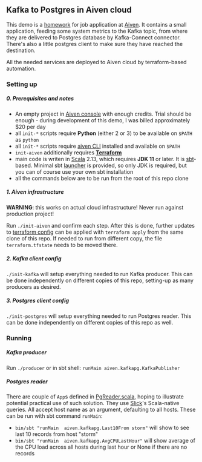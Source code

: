 Kafka to Postgres in Aiven cloud
-------------------
This demo is a [homework](Home_Assigment_Aiven_Backend_Java.md) for job application at [Aiven](https://aiven.io/). 
It contains a small application, feeding some system metrics to the Kafka topic, from where they are delivered to Postgres 
database by Kafka-Connect connector. There's also a little postgres client to make sure they have reached the destination.

All the needed services are deployed to Aiven cloud by terraform-based automation.  

### Setting up

##### 0. Prerequisites and notes
- An empty project in [Aiven console](https://console.aiven.io/) with enough credits. Trial should be enough - during 
  development of this demo, I was billed approximately $20 per day
- all `init-*` scripts require **Python** (either 2 or 3) to be available on `$PATH` as `python`
- all `init-*` scripts require [aiven CLI](https://github.com/aiven/aiven-client) installed and available on `$PATH` 
- `init-aiven` additionally requires **[Terraform](https://learn.hashicorp.com/tutorials/terraform/install-cli)**
- main code is writen in [Scala](https://www.scala-lang.org/) 2.13, which requires **JDK 11** or later.
  It is [sbt](https://www.scala-sbt.org)-based. Minimal sbt [launcher](bin/sbt) is provided, so only JDK is required, 
  but you can of course use your own sbt installation
- all the commands below are to be run from the root of this repo clone 
  
##### 1. Aiven infrastructure
**WARNING**: this works on actual cloud infrastructure! Never run against production project!

Run `./init-aiven` and confirm each step. 
After this is done, further updates to [terraform config](aiven.tf) can be applied with `terraform apply` 
from the same clone of this repo. If needed to run from different copy, the file `terraform.tfstate` 
needs to be moved there.

##### 2. Kafka client config
`./init-kafka` will setup everything needed to run Kafka producer. 
This can be done independently on different copies of this repo, setting-up as many producers as desired.   

##### 3. Postgres client config
`./init-postgres` will setup everything needed to run Postgres reader. 
This can be done independently on different copies of this repo as well.   

     
### Running
##### Kafka producer
Run `./producer` or in sbt shell: `runMain aiven.kafkapg.KafkaPublisher`

##### Postgres reader
There are couple of `App`s defined in [PgReader.scala](src/main/scala/aiven/kafkapg/PgReader.scala), hoping to illustrate
potential practical use of such solution. They use [Slick](https://scala-slick.org/doc/3.3.3/queries.html)'s Scala-native queries.
All accept host name as an argument, defaulting to all hosts. 
These can be run with sbt command `runMain`:
-  `bin/sbt "runMain  aiven.kafkapg.Last10From storm"` will show to see last 10 records from host "storm"
-  `bin/sbt "runMain  aiven.kafkapg.AvgCPULastHour"` will show average of the CPU load across all hosts during last hour
   or None if there are no records

